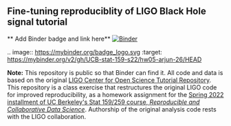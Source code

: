## Fine-tuning reproduciblity of LIGO Black Hole signal tutorial

** Add Binder badge and link here**
[![Binder](https://mybinder.org/badge_logo.svg)](https://mybinder.org/v2/gh/UCB-stat-159-s22/hw05-arjun-26/HEAD)

.. image:: https://mybinder.org/badge_logo.svg
 :target: https://mybinder.org/v2/gh/UCB-stat-159-s22/hw05-arjun-26/HEAD
 
 

**Note:** This repository is public so that Binder can find it. All code and data is based on the original [LIGO Center for Open Science Tutorial Repository](https://github.com/losc-tutorial/LOSC_Event_tutorial). This repository is a class exercise that restructures the original LIGO code for improved reproducibility, as a homework assignment for the [Spring 2022 installment of UC Berkeley's Stat 159/259 course, _Reproducible and Collaborative Data Science_](https://ucb-stat-159-s22.github.io). Authorship of the original analysis code rests with the LIGO collaboration.
